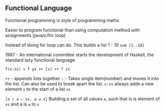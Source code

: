 ## Functional Language
Functional programming is style of programming maths

Easier to program functional than using computation method with assignments (java/c/for loop)

Instead of doing for loop can do. This builds a list 1 - 10
`sum [1..10]`

1987 - An international committee starts the development of Haskell, the standard lazy functional language

`f(x:xs) = f ys ++ [x] ++ f zs`

`++` - appends lists together
`:` - Takes single item(number) and moves it into the list. Can also be used to break apart the list. `x:xs` always adds a new element `x` to the start of a list `xs`

`[a | a ← xs, a ≤ x]`
Building a set of all values `a`, such that is is element of `xs` and a is `≤` to `x`

